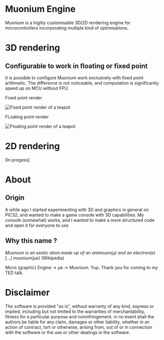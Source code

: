 # Muonium Engine
Muonium is a highly customisable 3D/2D rendering engine for microcontrollers 
incorporating multiple kind of optimisations.

# 3D rendering
## Configurable to work in floating or fixed point
It is possible to configure Muonium work exclusively with fixed point arithmetic.
The difference is not noticeable, and computation is significantly speed up on MCU
without FPU.

Fixed point render

![Fixed point render of a teapot](https://raw.githubusercontent.com/elzaidir/muonium-engine/main/image/muonium-teapot-fixed.png)

FLoating point render

![Floating point render of a teapot](https://raw.githubusercontent.com/elzaidir/muonium-engine/main/image/muonium-teapot-fixed.png)

# 2D rendering
[In progess]

# About
## Origin
A while ago I started experimenting with 3D and graphics in general on PIC32, and
 wanted to make a game console with 3D capabilities. My console (somewhat) works,
  and I wanted to make a more structured code and open it for everyone to use 

## Why this name ?
*Muonium is an exotic atom made up of an antimuon(μ) and an electron(e) [...]
 muonium(μe)* (Wikipedia)

Micro (graphic) Engine -> μe -> Muonium. Yup. Thank you for coming to my TED 
talk.

# Disclaimer
The software is provided "as is", without warranty of any kind, express or implied,
including but not limited to the warranties of merchantability, fitness for a
particular purpose and noninfringement. in no event shall the authors be liable
for any claim, damages or other liability, whether in an action of contract, tort 
or otherwise, arising from, out of or in connection with the software or the use
or other dealings in the software.
